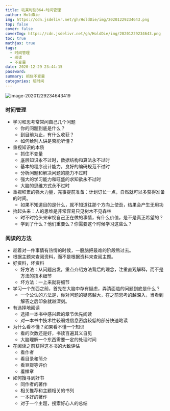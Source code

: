 ```yaml
---
title: 吼呆时刻364-时间管理
author: HoldDie
img: https://cdn.jsdelivr.net/gh/HoldDie/img/20201229234643.png
top: false
cover: false
coverImg: https://cdn.jsdelivr.net/gh/HoldDie/img/20201229234643.png
toc: true
mathjax: true
tags:
  - 时间管理
  - 阅读
  - 不变量
date: 2020-12-29 23:44:15
password:
summary: 抓住不变量
categories: 暗时间
---
```


![image-20201229234643419](https://cdn.jsdelivr.net/gh/HoldDie/img/20201229234643.png)

### 时间管理

- 学习和思考常常问自己几个问题
  - 你的问题到底是什么？
  - 到目前为止，有什么收获？
  - 如何给别人讲是否能听懂？
- 重视知识的本质
  - 抓住不变量
  - 底层知识永不过时，数据结构和算法永不过时
  - 基本的程序设计能力，良好的编码规范不过时
  - 分析问题和解决问题的能力不过时
  - 强大的学习能力和旺盛的求知欲永不过时
  - 大脑的思维方式永不过时
- 重视积累的强大力量，完事提前准备：计划订长一点，自然就可以多获得准备的时间。
  - 如果不知道目的是什么，就不知道往那个方向上使劲，结果会产生无用功
- 抬起头来：人的思维是非常容易只见树木不见森林
  - 时不时抬头来审视自己正在做的事情，有什么价值，是不是真正希望的？
  - 学到了什么？他们重要么？你需要这个时候学习这些么？

### 阅读的方法

- 趁着对一件事情有热情的时候，一股脑把最难的阶段熬过去。
- 根据主题来查阅资料，而不是根据资料来查阅主题。
- 好资料，坏资料
  - 好方法：从问题出发，重点介绍方法背后的理念，注重直观解释，而不是方法的技术细节
  - 坏方法：一上来就将细节
- 学习一个东西之前，首先在大脑中存有疑虑，弄清面临的问题到底是什么？
  - 一个公认的方法是，你对问题的疑惑越大，在之前思考的越深入，当看到解答之后印象就越深刻。
- 有选择地阅读
  - 选择一本书中感兴趣的章节优先阅读
  - 对一本书中技术性较弱或信息密度较低的部分快速略读
- 为什么看不懂？如果看不懂一个知识
  - 看的次数还是好，书读百遍其义自见
  - 大脑理解一个东西需要一定的处理时间
- 在阅读之前获得这本书的大致评估
  - 看作者
  - 看目录和简介
  - 看豆瓣等评价
  - 看样章
- 如何搜寻到好书
  - 同作者的著作
  - 相关推荐和主题相关的书列
  - 一本好的著作
  - 对于一个主题，搜索好心人的总结